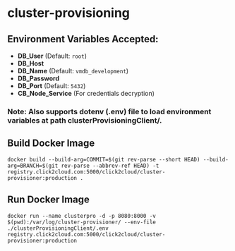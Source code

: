 # cluster-provisioning

## Environment Variables Accepted:
- **DB_User** (Default: `root`)
- **DB_Host**
- **DB_Name** (Default: `vmdb_development`)
- **DB_Password**
- **DB_Port** (Default: `5432`)
- **CB_Node_Service** (For credentials decryption)

### Note: Also supports dotenv (.env) file to load environment variables at path clusterProvisioningClient/.


## Build Docker Image
```
docker build --build-arg=COMMIT=$(git rev-parse --short HEAD) --build-arg=BRANCH=$(git rev-parse --abbrev-ref HEAD) -t registry.click2cloud.com:5000/click2cloud/cluster-provisioner:production .
```
## Run Docker Image
```
docker run --name clusterpro -d -p 8080:8000 -v $(pwd):/var/log/cluster-provisioner/ --env-file ./clusterProvisioningClient/.env registry.click2cloud.com:5000/click2cloud/cluster-provisioner:production
```